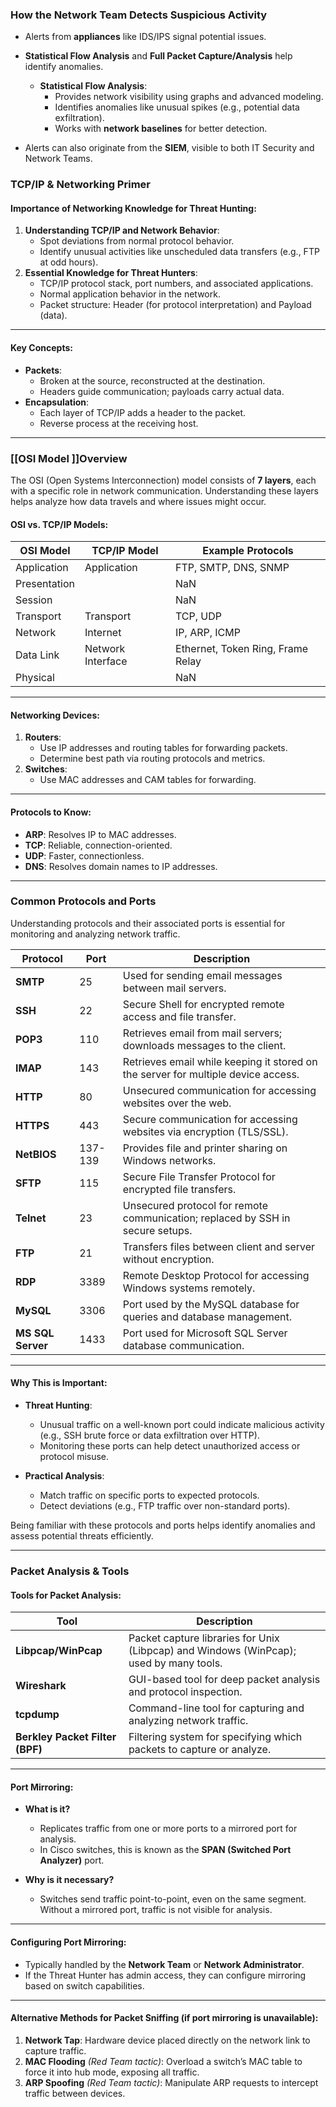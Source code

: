 ### How the Network Team Detects Suspicious Activity

- Alerts from **appliances** like IDS/IPS signal potential issues.
    
- **Statistical Flow Analysis** and **Full Packet Capture/Analysis** help identify anomalies.
    
    - **Statistical Flow Analysis**:
        - Provides network visibility using graphs and advanced modeling.
        - Identifies anomalies like unusual spikes (e.g., potential data exfiltration).
        - Works with **network baselines** for better detection.
- Alerts can also originate from the **SIEM**, visible to both IT Security and Network Teams.


### TCP/IP & Networking Primer

#### Importance of Networking Knowledge for Threat Hunting:

1. **Understanding TCP/IP and Network Behavior**:
    - Spot deviations from normal protocol behavior.
    - Identify unusual activities like unscheduled data transfers (e.g., FTP at odd hours).
2. **Essential Knowledge for Threat Hunters**:
    - TCP/IP protocol stack, port numbers, and associated applications.
    - Normal application behavior in the network.
    - Packet structure: Header (for protocol interpretation) and Payload (data).

---

#### Key Concepts:

- **Packets**:
    - Broken at the source, reconstructed at the destination.
    - Headers guide communication; payloads carry actual data.
- **Encapsulation**:
    - Each layer of TCP/IP adds a header to the packet.
    - Reverse process at the receiving host.

---

### [[OSI Model ]]Overview

The OSI (Open Systems Interconnection) model consists of **7 layers**, each with a specific role in network communication. Understanding these layers helps analyze how data travels and where issues might occur.

#### OSI vs. TCP/IP Models:

| **OSI Model** | **TCP/IP Model**  | **Example Protocols**             |
| ------------- | ----------------- | --------------------------------- |
| Application   | Application       | FTP, SMTP, DNS, SNMP              |
| Presentation  |                   | NaN                               |
| Session       |                   | NaN                               |
| Transport     | Transport         | TCP, UDP                          |
| Network       | Internet          | IP, ARP, ICMP                     |
| Data Link     | Network Interface | Ethernet, Token Ring, Frame Relay |
| Physical      |                   | NaN                               |

---

#### Networking Devices:

1. **Routers**:
    - Use IP addresses and routing tables for forwarding packets.
    - Determine best path via routing protocols and metrics.
2. **Switches**:
    - Use MAC addresses and CAM tables for forwarding.

---

#### Protocols to Know:

- **ARP**: Resolves IP to MAC addresses.
- **TCP**: Reliable, connection-oriented.
- **UDP**: Faster, connectionless.
- **DNS**: Resolves domain names to IP addresses.

---

### Common Protocols and Ports

Understanding protocols and their associated ports is essential for monitoring and analyzing network traffic.

|**Protocol**|**Port**|**Description**|
|---|---|---|
|**SMTP**|25|Used for sending email messages between mail servers.|
|**SSH**|22|Secure Shell for encrypted remote access and file transfer.|
|**POP3**|110|Retrieves email from mail servers; downloads messages to the client.|
|**IMAP**|143|Retrieves email while keeping it stored on the server for multiple device access.|
|**HTTP**|80|Unsecured communication for accessing websites over the web.|
|**HTTPS**|443|Secure communication for accessing websites via encryption (TLS/SSL).|
|**NetBIOS**|137-139|Provides file and printer sharing on Windows networks.|
|**SFTP**|115|Secure File Transfer Protocol for encrypted file transfers.|
|**Telnet**|23|Unsecured protocol for remote communication; replaced by SSH in secure setups.|
|**FTP**|21|Transfers files between client and server without encryption.|
|**RDP**|3389|Remote Desktop Protocol for accessing Windows systems remotely.|
|**MySQL**|3306|Port used by the MySQL database for queries and database management.|
|**MS SQL Server**|1433|Port used for Microsoft SQL Server database communication.|

---

#### Why This is Important:

- **Threat Hunting**:
    
    - Unusual traffic on a well-known port could indicate malicious activity (e.g., SSH brute force or data exfiltration over HTTP).
    - Monitoring these ports can help detect unauthorized access or protocol misuse.
- **Practical Analysis**:
    
    - Match traffic on specific ports to expected protocols.
    - Detect deviations (e.g., FTP traffic over non-standard ports).

Being familiar with these protocols and ports helps identify anomalies and assess potential threats efficiently.

---


### Packet Analysis & Tools

#### **Tools for Packet Analysis**:

|**Tool**|**Description**|
|---|---|
|**Libpcap/WinPcap**|Packet capture libraries for Unix (Libpcap) and Windows (WinPcap); used by many tools.|
|**Wireshark**|GUI-based tool for deep packet analysis and protocol inspection.|
|**tcpdump**|Command-line tool for capturing and analyzing network traffic.|
|**Berkley Packet Filter (BPF)**|Filtering system for specifying which packets to capture or analyze.|

---

#### **Port Mirroring**:

- **What is it?**
    
    - Replicates traffic from one or more ports to a mirrored port for analysis.
    - In Cisco switches, this is known as the **SPAN (Switched Port Analyzer)** port.
- **Why is it necessary?**
    
    - Switches send traffic point-to-point, even on the same segment. Without a mirrored port, traffic is not visible for analysis.

---

#### **Configuring Port Mirroring**:

- Typically handled by the **Network Team** or **Network Administrator**.
- If the Threat Hunter has admin access, they can configure mirroring based on switch capabilities.

---

#### **Alternative Methods for Packet Sniffing** (if port mirroring is unavailable):

1. **Network Tap**: Hardware device placed directly on the network link to capture traffic.
2. **MAC Flooding** _(Red Team tactic)_: Overload a switch’s MAC table to force it into hub mode, exposing all traffic.
3. **ARP Spoofing** _(Red Team tactic)_: Manipulate ARP requests to intercept traffic between devices.